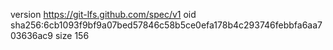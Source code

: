 version https://git-lfs.github.com/spec/v1
oid sha256:6cb1093f9bf9a07bed57846c58b5ce0efa178b4c293746febbfa6aa703636ac9
size 156
